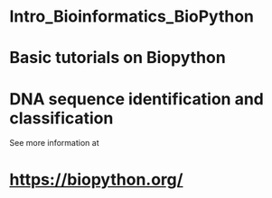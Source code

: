 # Intro_Bioinformatics_BioPython

# Basic tutorials on  Biopython 
# DNA sequence identification and classification
See more information at
# https://biopython.org/
